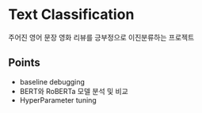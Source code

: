 # Text Classification  

주어진 영어 문장 영화 리뷰를 긍부정으로 이진분류하는 프로젝트 

## Points

* baseline debugging
* BERT와 RoBERTa 모델 분석 및 비교
* HyperParameter tuning